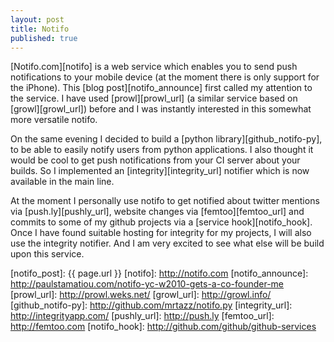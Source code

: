 ```yaml
---
layout: post
title: Notifo
published: true
---
```


[Notifo.com][notifo] is a web service which enables you to send push
notifications to your mobile device (at the moment there is only support
for the iPhone). This [blog post][notifo_announce] first called my attention
to the service. I have used [prowl][prowl_url] (a similar service based
on [growl][growl_url]) before and I was instantly interested in this
somewhat more versatile notifo.

On the same evening I decided to build a [python library][github_notifo-py],
to be able to easily notify users from python applications. I also thought it
would be cool to get push notifications from your CI server about your builds.
So I implemented an [integrity][integrity_url] notifier which is now available
in the main line.

At the moment I personally use notifo to get notified about twitter mentions
via [push.ly][pushly_url], website changes via [femtoo][femtoo_url] and commits to some of my
github projects via a [service hook][notifo_hook]. Once I have found suitable
hosting for integrity for my projects, I will also use the integrity notifier.
And I am very excited to see what else will be build upon this service.


[notifo_post]: {{ page.url }}
[notifo]: http://notifo.com
[notifo_announce]: http://paulstamatiou.com/notifo-yc-w2010-gets-a-co-founder-me
[prowl_url]: http://prowl.weks.net/
[growl_url]: http://growl.info/
[github_notifo-py]: http://github.com/mrtazz/notifo.py
[integrity_url]: http://integrityapp.com/
[pushly_url]: http://push.ly
[femtoo_url]: http://femtoo.com
[notifo_hook]: http://github.com/github/github-services
